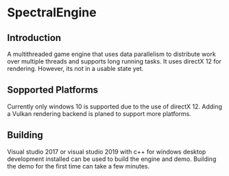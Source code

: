 # SpectralEngine
## Introduction
A multithreaded game engine that uses data parallelism to distribute work over multiple threads and supports long running tasks. It uses directX 12 for rendering. However, its not in a usable state yet.

## Sopported Platforms
Currently only windows 10 is supported due to the use of directX 12. Adding a Vulkan rendering backend is planed to support more platforms.

## Building
Visual studio 2017 or visual studio 2019 with c++ for windows desktop development installed can be used to build the engine and demo. Building the demo for the first time can take a few minutes.

